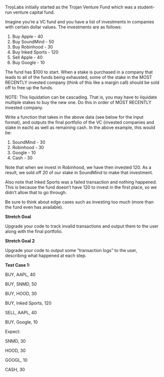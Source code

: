 TroyLabs initially started as the Trojan Venture Fund which was a student-run venture capital fund.

Imagine you’re a VC fund and you have a list of investments in companies with certain dollar values. The investments are as follows:

1. Buy Apple - 40
2. Buy SoundMind - 50
3. Buy Robinhood - 30
4. Buy Inked Sports - 120
5. Sell Apple -  40
6. Buy Google - 10

The fund has $100 to start. When a stake is purchased in a company that leads to all of the funds being exhausted, some of the stake in the MOST RECENTLY invested company (think of this like a margin call) should be sold off to free up the funds.

NOTE: This liquidation can be cascading. That is, you may have to liquidate multiple stakes to buy the new one. Do this in order of MOST RECENTLY invested company.

Write a function that takes in the above data (see below for the input format), and outputs the final portfolio of the VC (invested companies and stake in each) as well as remaining cash. In the above example, this would be:

1. SoundMind - 30
2. Robinhood - 30
3. Google - 10
4. Cash - 30

Note that when we invest in Robinhood, we have then invested 120. As a result, we sold off 20 of our stake in SoundMind to make that investment.

Also note that Inked Sports was a failed transaction and nothing happened. This is because the fund doesn’t have 120 to invest in the first place, so we didn’t allow that to go through.

Be sure to think about edge cases such as investing too much (more than the fund even has available).

**Stretch Goal**

Upgrade your code to track invalid transactions and output them to the user along with the final portfolio.

**Stretch Goal 2**

Upgrade your code to output some “transaction logs” to the user, describing what happened at each step.

**Test Case 1:**

BUY, AAPL, 40

BUY, SNMD, 50

BUY, HOOD, 30

BUY, Inked Sports, 120

SELL, AAPL, 40

BUY, Google, 10

Expect:

SNMD, 30

HOOD, 30

GOOGL, 10

CASH, 30